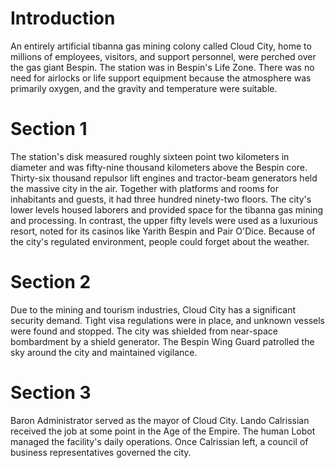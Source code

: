 # Introduction

An entirely artificial tibanna gas mining colony called Cloud City, home to millions of employees, visitors, and support personnel, were perched over the gas giant Bespin.
The station was in Bespin's Life Zone.
There was no need for airlocks or life support equipment because the atmosphere was primarily oxygen, and the gravity and temperature were suitable.

# Section 1

The station's disk measured roughly sixteen point two kilometers in diameter and was fifty-nine thousand kilometers above the Bespin core.
Thirty-six thousand repulsor lift engines and tractor-beam generators held the massive city in the air.
Together with platforms and rooms for inhabitants and guests, it had three hundred ninety-two floors.
The city's lower levels housed laborers and provided space for the tibanna gas mining and processing.
In contrast, the upper fifty levels were used as a luxurious resort, noted for its casinos like Yarith Bespin and Pair O'Dice.
Because of the city's regulated environment, people could forget about the weather.

# Section 2

Due to the mining and tourism industries, Cloud City has a significant security demand.
Tight visa regulations were in place, and unknown vessels were found and stopped.
The city was shielded from near-space bombardment by a shield generator.
The Bespin Wing Guard patrolled the sky around the city and maintained vigilance.

# Section 3

Baron Administrator served as the mayor of Cloud City.
Lando Calrissian received the job at some point in the Age of the Empire.
The human Lobot managed the facility's daily operations.
Once Calrissian left, a council of business representatives governed the city.

